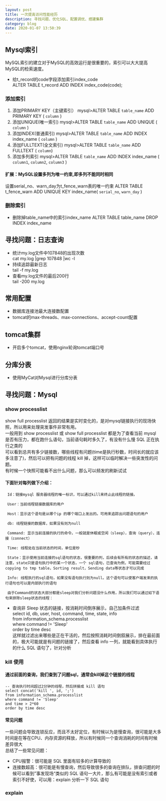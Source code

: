 ```yaml
---
layout: post
title: 一次提高访问性能经历
description: 寻找问题、优化SQL、配置调优、搭建集群
category: blog
date: 2020-01-07 13:50:39
---
```


## Mysql索引
MySQL索引的建立对于MySQL的高效运行是很重要的，索引可以大大提高MySQL的检索速度。  
* 给t_record的code字段添加索引index_code  
ALTER TABLE t_record ADD INDEX index_code(code);

### 添加索引
1. 添加PRIMARY KEY（主键索引） 
mysql>ALTER TABLE `table_name` ADD PRIMARY KEY ( `column` ) 
2. 添加UNIQUE(唯一索引) 
mysql>ALTER TABLE `table_name` ADD UNIQUE ( 
`column` 
) 
3. 添加INDEX(普通索引) 
mysql>ALTER TABLE `table_name` ADD INDEX index_name ( `column` ) 
4. 添加FULLTEXT(全文索引) 
mysql>ALTER TABLE `table_name` ADD FULLTEXT ( `column`) 
5. 添加多列索引 
mysql>ALTER TABLE `table_name` ADD INDEX index_name ( `column1`, `column2`, `column3` )

#### 扩展：MySQL设置多列为唯一约束,即多列不能同时相同
设置serial_no、warn_day为t_fence_warn表的唯一约束
ALTER TABLE t_fence_warn ADD UNIQUE KEY index_name( `serial_no`, `warn_day` )

### 删除索引
* 删除掉table_name中的索引index_name
ALTER TABLE table_name DROP INDEX index_name

## 寻找问题：日志查询
* 统计my.log文件中107848的出现次数  
cat my.log |grep 107848 |wc -l  
* 持续追踪最新日志  
tail -f my.log  
* 查看my.log文件的最后200行  
tail -200 my.log  

## 常用配置
* 数据库连接池最大连接数配置
* tomcat的max-threads、max-connections、accept-count配置

## tomcat集群
- 开启多个tomcat，使用nginx轮询tomcat端口号

## 分库分表
- 使用MyCat对Mysql进行分库分表

## 寻找问题：Mysql

### show processlist 
show full processlist 返回的结果是实时变化的，是对mysql链接执行的现场快照，所以用来处理突发事件非常有用。  
一般用到 show processlist 或 show full processlist 都是为了查看当前 mysql 是否有压力，都在跑什么语句，当前语句耗时多久了，有没有什么慢 SQL 正在执行之类的  
可以看到总共有多少链接数，哪些线程有问题(time是执行秒数，时间长的就应该多注意了)，然后可以把有问题的线程 kill 掉，这样可以临时解决一些突发性的问题。  
有时候一个快照可能看不出什么问题，那么可以频发的刷新试试

#### 下面针对每列做下介绍：
     
     Id：链接mysql 服务器线程的唯一标识，可以通过kill来终止此线程的链接。
     
     User：当前线程链接数据库的用户
     
     Host：显示这个语句是从哪个ip 的哪个端口上发出的。可用来追踪出问题语句的用户
     
     db: 线程链接的数据库，如果没有则为null
     
     Command: 显示当前连接的执行的命令，一般就是休眠或空闲（sleep），查询（query），连接（connect）
     
     Time: 线程处在当前状态的时间，单位是秒
     
     State：显示使用当前连接的sql语句的状态，很重要的列，后续会有所有的状态的描述，请注意，state只是语句执行中的某一个状态，一个 sql语句，已查询为例，可能需要经过copying to tmp table，Sorting result，Sending data等状态才可以完成
     
     Info: 线程执行的sql语句，如果没有语句执行则为null。这个语句可以使客户端发来的执行语句也可以是内部执行的语句
     
     由于Command的状态大部分都是sleep对我们分析问题没什么作用，所以我们可以通过如下语句来排除sleep状态的线程：

- 查询非 Sleep 状态的链接，按消耗时间倒序展示，自己加条件过滤   
select id, db, user, host, command, time, state, info  
from information_schema.processlist  
where command != 'Sleep'  
order by time desc  
这样就过滤出来哪些是正在干活的，然后按照消耗时间倒叙展示，排在最前面的，极大可能就是有问题的链接了，然后查看 info 一列，就能看到具体执行的什么 SQL 语句了，针对分析 

### kill 使用

#### 通过前面的查询，我们查到了问题sql，通常会kill掉这个链接的线程

    -- 查询执行时间超过2分钟的线程，然后拼接成 kill 语句
    select concat('kill ', id, ';')
    from information_schema.processlist
    where command != 'Sleep'
    and time > 2*60
    order by time desc
   
#### 常见问题
一些问题会导致连锁反应，而且不太好定位，有时候以为是慢查询，很可能是大多时间是在等在CPU、内存资源的释放，所以有时候同一个查询消耗的时间有时候差异很大  
总结了一些常见问题：  
- CPU报警：很可能是 SQL 里面有较多的计算导致的
- 连接数超高：很可能是有慢查询，然后导致很多的查询在排队，排查问题的时候可以看到”事发现场“类似的 SQL 语句一大片，那么有可能是没有索引或者索引不好使，可以用：explain 分析一下 SQL 语句

### explain
















